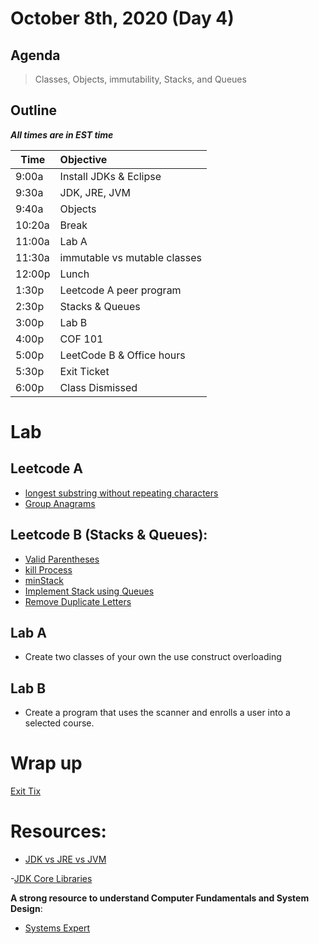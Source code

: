 # October 8th, 2020 (Day 4)

## Agenda
> Classes, Objects, immutability, Stacks, and Queues

## Outline
_**All times are in EST time**_

| Time   | Objective                        |
| -------|:---------------------------------|
| 9:00a  | Install JDKs  & Eclipse          |
| 9:30a  | JDK, JRE, JVM                    |
| 9:40a  | Objects                          |
| 10:20a | Break                            |
| 11:00a | Lab A                            |
| 11:30a | immutable vs mutable classes     |
| 12:00p | Lunch                            |
| 1:30p  | Leetcode A peer program          | 
| 2:30p  | Stacks & Queues                  |
| 3:00p  | Lab B                            |
| 4:00p  | COF 101                          |
| 5:00p  | LeetCode B & Office hours        |
| 5:30p  | Exit Ticket                      |
| 6:00p  | Class Dismissed                  |




# Lab
  ## Leetcode A

  - [longest substring without repeating characters](https://leetcode.com/problems/longest-substring-without-repeating-characters/)
  - [Group Anagrams](https://leetcode.com/problems/group-anagrams/)
  
  ## Leetcode B (Stacks & Queues):

  - [Valid Parentheses](https://leetcode.com/problems/valid-parentheses/)
  - [kill Process](https://leetcode.com/problems/kill-process/)
  - [minStack](https://leetcode.com/problems/min-stack/)
  - [Implement Stack using Queues](https://leetcode.com/problems/implement-stack-using-queues/)
  - [ Remove Duplicate Letters](https://leetcode.com/problems/remove-duplicate-letters/)

  ## Lab A 
  - Create two classes of your own the use construct overloading
  
  ## Lab B
  - Create a program that uses the scanner and enrolls a user into a selected course.

# Wrap up
[Exit Tix](https://forms.gle/w4nee3p6BNQKMSC89)

# Resources:

- [JDK vs JRE vs JVM](https://www.journaldev.com/546/difference-jdk-vs-jre-vs-jvm)

-[JDK Core Libraries](https://docs.oracle.com/javase/10/core/java-core-libraries1.htm#JSCOR-GUID-C6BE8117-F73E-4BE6-98AA-681A0CD4EEA9)

**A strong resource to understand Computer Fundamentals and System Design**:
- [Systems Expert](https://www.algoexpert.io/systems/product)